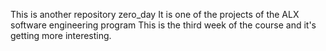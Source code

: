 This is another repository zero_day
It is one of the projects of the ALX software engineering program
This is the third week of the course and it's getting more interesting.
